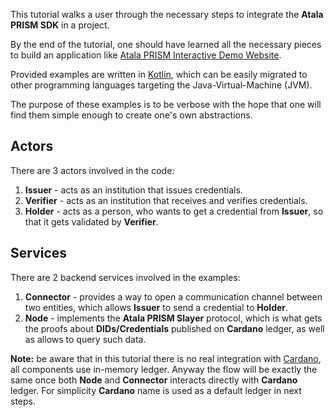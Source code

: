 This tutorial walks a user through the necessary steps to integrate the **Atala PRISM SDK** in a project.

By the end of the tutorial, one should have learned all the necessary pieces to build an application like [Atala PRISM Interactive Demo Website](https://atalaprism.io).

Provided examples are written in [Kotlin](https://kotlinlang.org/), which can be easily migrated to other programming languages targeting the Java-Virtual-Machine (JVM).

The purpose of these examples is to be verbose with the hope that one will find them simple enough to create one's own abstractions.

## Actors
There are 3 actors involved in the code:
1. **Issuer** - acts as an institution that issues credentials.
2. **Verifier** - acts as an institution that receives and verifies credentials.
3. **Holder** - acts as a person, who wants to get a credential from **Issuer**, so that it gets validated by **Verifier**.

## Services
There are 2 backend services involved in the examples:
1. **Connector** - provides a way to open a communication channel between two entities, which allows **Issuer** to send a credential to **Holder**.
2. **Node** - implements the **Atala PRISM Slayer** protocol, which is what gets the proofs about **DIDs/Credentials** published on **Cardano** ledger, as well as allows to query such data.

**Note:** be aware that in this tutorial there is no real integration with [Cardano](https://cardano.org/), all components use in-memory ledger. Anyway the flow will be exactly the same once both **Node** and **Connector** interacts directly with **Cardano** ledger. For simplicity **Cardano** name is used as a default ledger in next steps.
